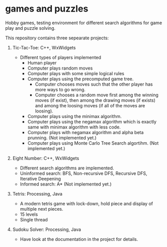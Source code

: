 # games and puzzles
Hobby games, testing environment for different search algorithms for game play and puzzle solving. 

This repository contains three sepearate projects:

1) Tic-Tac-Toe: C++, WxWidgets
	- Different types of players implemented
		- Human player	
		- Computer plays random moves
		- Computer plays with some simple logical rules
		- Computer plays using the precomputed game tree.
			- Computer chooses moves such that the other player has more ways to go wrong.  
			- Computer chooses a random move first among the winning moves (if exist), then among the drawing moves (if exists) and among the loosing moves (if all of the moves are loosing).
		- Computer plays using the minimax algorithm.
		- Computer plays using the negamax algorithm which is exactly same with minimax algorithm with less code.
		- Computer plays with negamax algorithm and alpha beta prunning. (Not implemented yet.)
		- Computer plays using Monte Carlo Tree Search algortihm. (Not implemented yet.)

2) Eight Number: C++, WxWidgets
	- Different search algorithms are implemented.
	- Uninformed search: BFS, Non-recursive DFS, Recursive DFS, Iterative Deepening
	- Informed search: A* (Not implemented yet.)

3) Tetris: Processing, Java
	- A modern tetris game with lock-down, hold piece and display of multiple next pieces.
	- 15 levels
	- Single thread
	
4) Sudoku Solver: Processing, Java
	- Have look at the documentation in the project for details.
